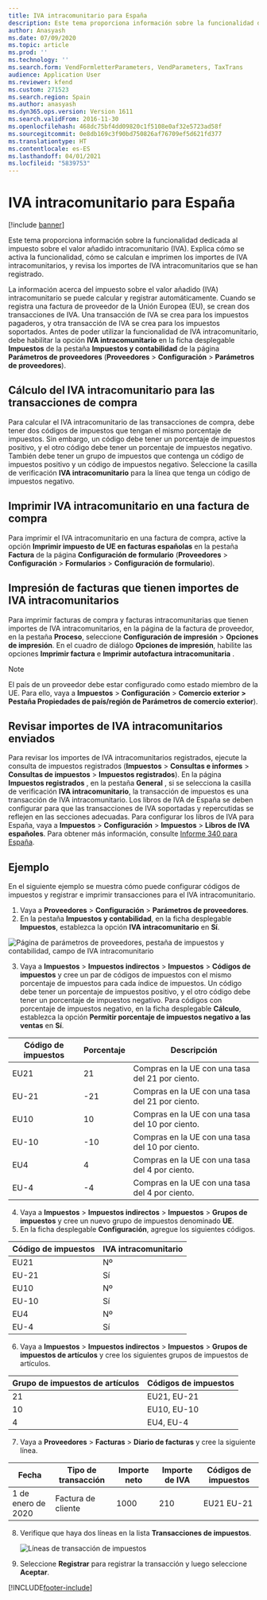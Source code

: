 ```yaml
---
title: IVA intracomunitario para España
description: Este tema proporciona información sobre la funcionalidad dedicada al impuesto sobre el valor añadido intracomunitario (IVA).
author: Anasyash
ms.date: 07/09/2020
ms.topic: article
ms.prod: ''
ms.technology: ''
ms.search.form: VendFormletterParameters, VendParameters, TaxTrans
audience: Application User
ms.reviewer: kfend
ms.custom: 271523
ms.search.region: Spain
ms.author: anasyash
ms.dyn365.ops.version: Version 1611
ms.search.validFrom: 2016-11-30
ms.openlocfilehash: 468dc75bf4dd09820c1f5108e0af32e5723ad58f
ms.sourcegitcommit: 0e8db169c3f90bd750826af76709ef5d621fd377
ms.translationtype: HT
ms.contentlocale: es-ES
ms.lasthandoff: 04/01/2021
ms.locfileid: "5839753"
---
```

# <a name="intra-community-vat-for-spain"></a>IVA intracomunitario para España
[!include [banner](../includes/banner.md)]

Este tema proporciona información sobre la funcionalidad dedicada al impuesto sobre el valor añadido intracomunitario (IVA). Explica cómo se activa la funcionalidad, cómo se calculan e imprimen los importes de IVA intracomunitarios, y revisa los importes de IVA intracomunitarios que se han registrado.

La información acerca del impuesto sobre el valor añadido (IVA) intracomunitario se puede calcular y registrar automáticamente. Cuando se registra una factura de proveedor de la Unión Europea (EU), se crean dos transacciones de IVA. Una transacción de IVA se crea para los impuestos pagaderos, y otra transacción de IVA se crea para los impuestos soportados. Antes de poder utilizar la funcionalidad de IVA intracomunitario, debe habilitar la opción **IVA intracomunitario** en la ficha desplegable **Impuestos** de la pestaña **Impuestos y contabilidad** de la página **Parámetros de proveedores** (**Proveedores** \> **Configuración** \> **Parámetros de proveedores**).

## <a name="calculating-intracommunity-vat-for-purchase-transactions"></a>Cálculo del IVA intracomunitario para las transacciones de compra
Para calcular el IVA intracomunitario de las transacciones de compra, debe tener dos códigos de impuestos que tengan el mismo porcentaje de impuestos. Sin embargo, un código debe tener un porcentaje de impuestos positivo, y el otro código debe tener un porcentaje de impuestos negativo. También debe tener un grupo de impuestos que contenga un código de impuestos positivo y un código de impuestos negativo. Seleccione la casilla de verificación **IVA intracomunitario** para la línea que tenga un código de impuestos negativo. 

## <a name="printing-intracommunity-vat-on-a-purchase-invoice"></a>Imprimir IVA intracomunitario en una factura de compra
Para imprimir el IVA intracomunitario en una factura de compra, active la opción **Imprimir impuesto de UE en facturas españolas** en la pestaña **Factura** de la página **Configuración de formulario** (**Proveedores** \> **Configuración** \> **Formularios** \> **Configuración de formulario**).

## <a name="printing-invoices-that-have-intracommunity-vat-amounts"></a>Impresión de facturas que tienen importes de IVA intracomunitarios
Para imprimir facturas de compra y facturas intracomunitarias que tienen importes de IVA intracomunitarios, en la página de la factura de proveedor, en la pestaña **Proceso**, seleccione **Configuración de impresión** &gt; **Opciones de impresión**. En el cuadro de diálogo **Opciones de impresión**, habilite las opciones **Imprimir factura** e **Imprimir autofactura intracomunitaria** .

> [!NOTE]
> El país de un proveedor debe estar configurado como estado miembro de la UE. Para ello, vaya a **Impuestos** \> **Configuración** \> **Comercio exterior \> Pestaña Propiedades de país/región de Parámetros de comercio exterior**).

## <a name="reviewing-posted-intracommunity-vat-amounts"></a>Revisar importes de IVA intracomunitarios enviados
Para revisar los importes de IVA intracomunitarios registrados, ejecute la consulta de impuestos registrados (**Impuestos** \> **Consultas e informes** \> **Consultas de impuestos** \> **Impuestos registrados**). En la página **Impuestos registrados** , en la pestaña **General** , si se selecciona la casilla de verificación **IVA intracomunitario**, la transacción de impuestos es una transacción de IVA intracomunitario. Los libros de IVA de España se deben configurar para que las transacciones de IVA soportadas y repercutidas se reflejen en las secciones adecuadas. Para configurar los libros de IVA para España, vaya a **Impuestos** \> **Configuración** \> **Impuestos** \> **Libros de IVA españoles**. Para obtener más información, consulte [Informe 340 para España](emea-esp-report-340.md).

## <a name="example"></a>Ejemplo

En el siguiente ejemplo se muestra cómo puede configurar códigos de impuestos y registrar e imprimir transacciones para el IVA intracomunitario.

1. Vaya a **Proveedores** \> **Configuración** \> **Parámetros de proveedores**. 
2. En la pestaña **Impuestos y contabilidad**, en la ficha desplegable **Impuestos**, establezca la opción **IVA intracomunitario** en **Sí**.

![Página de parámetros de proveedores, pestaña de impuestos y contabilidad, campo de IVA intracomunitario](media/1_Intra-community_VAT.png)

3. Vaya a **Impuestos** \> **Impuestos indirectos** \> **Impuestos** \> **Códigos de impuestos** y cree un par de códigos de impuestos con el mismo porcentaje de impuestos para cada índice de impuestos. Un código debe tener un porcentaje de impuestos positivo, y el otro código debe tener un porcentaje de impuestos negativo. Para códigos con porcentaje de impuestos negativo, en la ficha desplegable **Cálculo**, establezca la opción **Permitir porcentaje de impuestos negativo a las ventas** en **Sí**.

| **Código de impuestos** | **Porcentaje** | **Descripción**                       |
|--------------------|----------------|---------------------------------------|
| EU21               | 21             | Compras en la UE con una tasa del 21 por ciento. |
| EU-21              | -21            | Compras en la UE con una tasa del 21 por ciento. |
| EU10               | 10             | Compras en la UE con una tasa del 10 por ciento. |
| EU-10              | -10            | Compras en la UE con una tasa del 10 por ciento. |
| EU4               | 4             | Compras en la UE con una tasa del 4 por ciento. |
| EU-4              | -4            | Compras en la UE con una tasa del 4 por ciento. |

4.  Vaya a **Impuestos** \> **Impuestos indirectos** \> **Impuestos** \> **Grupos de impuestos** y cree un nuevo grupo de impuestos denominado **UE**.
5. En la ficha desplegable **Configuración**, agregue los siguientes códigos.

| **Código de impuestos** | **IVA intracomunitario** |
|--------------------|-------------------------|
| EU21               | Nº                      |
| EU-21              | Sí                     |
| EU10               | Nº                      |
| EU-10              | Sí                     |
| EU4                | Nº                      |
| EU-4               | Sí                     |

6.  Vaya a **Impuestos** \> **Impuestos indirectos** \> **Impuestos** \> **Grupos de impuestos de artículos** y cree los siguientes grupos de impuestos de artículos.

| **Grupo de impuestos de artículos** | **Códigos de impuestos** |
|--------------------------|---------------------|
| 21                       | EU21, EU-21         |
| 10                       | EU10, EU-10         |
| 4                        | EU4, EU-4           |

7.  Vaya a **Proveedores** \> **Facturas** \> **Diario de facturas** y cree la siguiente línea.

| **Fecha**        | **Tipo de transacción** | **Importe neto** | **Importe de IVA** | **Códigos de impuestos** |
|-----------------|----------------------|----------------|----------------|---------------------|
| 1 de enero de 2020 | Factura de cliente     | 1000           | 210            | EU21 EU-21          |

8.  Verifique que haya dos líneas en la lista **Transacciones de impuestos**.

    ![Líneas de transacción de impuestos](media/2_Sales_tax.png)

9.  Seleccione **Registrar** para registrar la transacción y luego seleccione **Aceptar**.


[!INCLUDE[footer-include](../../includes/footer-banner.md)]